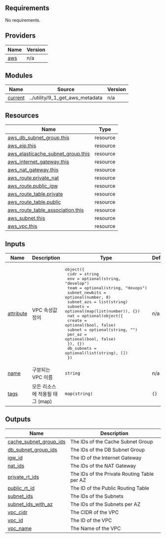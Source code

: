 <!-- BEGIN_TF_DOCS -->
## Requirements

No requirements.

## Providers

| Name | Version |
|------|---------|
| <a name="provider_aws"></a> [aws](#provider\_aws) | n/a |

## Modules

| Name | Source | Version |
|------|--------|---------|
| <a name="module_current"></a> [current](#module\_current) | ../utility/9_1_get_aws_metadata | n/a |

## Resources

| Name | Type |
|------|------|
| [aws_db_subnet_group.this](https://registry.terraform.io/providers/hashicorp/aws/latest/docs/resources/db_subnet_group) | resource |
| [aws_eip.this](https://registry.terraform.io/providers/hashicorp/aws/latest/docs/resources/eip) | resource |
| [aws_elasticache_subnet_group.this](https://registry.terraform.io/providers/hashicorp/aws/latest/docs/resources/elasticache_subnet_group) | resource |
| [aws_internet_gateway.this](https://registry.terraform.io/providers/hashicorp/aws/latest/docs/resources/internet_gateway) | resource |
| [aws_nat_gateway.this](https://registry.terraform.io/providers/hashicorp/aws/latest/docs/resources/nat_gateway) | resource |
| [aws_route.private_nat](https://registry.terraform.io/providers/hashicorp/aws/latest/docs/resources/route) | resource |
| [aws_route.public_igw](https://registry.terraform.io/providers/hashicorp/aws/latest/docs/resources/route) | resource |
| [aws_route_table.private](https://registry.terraform.io/providers/hashicorp/aws/latest/docs/resources/route_table) | resource |
| [aws_route_table.public](https://registry.terraform.io/providers/hashicorp/aws/latest/docs/resources/route_table) | resource |
| [aws_route_table_association.this](https://registry.terraform.io/providers/hashicorp/aws/latest/docs/resources/route_table_association) | resource |
| [aws_subnet.this](https://registry.terraform.io/providers/hashicorp/aws/latest/docs/resources/subnet) | resource |
| [aws_vpc.this](https://registry.terraform.io/providers/hashicorp/aws/latest/docs/resources/vpc) | resource |

## Inputs

| Name | Description | Type | Default | Required |
|------|-------------|------|---------|:--------:|
| <a name="input_attribute"></a> [attribute](#input\_attribute) | VPC 속성값 정의 | <pre>object({<br>    cidr           = string<br>    env            = optional(string, "develop")<br>    team           = optional(string, "devops")<br>    subnet_newbits = optional(number, 8)<br>    subnet_azs     = list(string)<br>    subnets        = optional(map(list(number)), {})<br>    nat = optional(object({<br>      create = optional(bool, false)<br>      subnet = optional(string, "")<br>      per_az = optional(bool, false)<br>    }), {})<br>    db_subnets = optional(list(string), [])<br>  })</pre> | n/a | yes |
| <a name="input_name"></a> [name](#input\_name) | 구분되는 VPC 이름 | `string` | n/a | yes |
| <a name="input_tags"></a> [tags](#input\_tags) | 모든 리소스에 적용될 태그 (map) | `map(string)` | `{}` | no |

## Outputs

| Name | Description |
|------|-------------|
| <a name="output_cache_subnet_group_ids"></a> [cache\_subnet\_group\_ids](#output\_cache\_subnet\_group\_ids) | The IDs of the Cache Subnet Group |
| <a name="output_db_subnet_group_ids"></a> [db\_subnet\_group\_ids](#output\_db\_subnet\_group\_ids) | The IDs of the DB Subnet Group |
| <a name="output_igw_id"></a> [igw\_id](#output\_igw\_id) | The ID of the Internet Gateway |
| <a name="output_nat_ids"></a> [nat\_ids](#output\_nat\_ids) | The IDs of the NAT Gateway |
| <a name="output_private_rt_ids"></a> [private\_rt\_ids](#output\_private\_rt\_ids) | The IDs of the Private Routing Table per AZ |
| <a name="output_public_rt_id"></a> [public\_rt\_id](#output\_public\_rt\_id) | The ID of the Public Routing Table |
| <a name="output_subnet_ids"></a> [subnet\_ids](#output\_subnet\_ids) | The IDs of the Subnets |
| <a name="output_subnet_ids_with_az"></a> [subnet\_ids\_with\_az](#output\_subnet\_ids\_with\_az) | The IDs of the Subnets per AZ |
| <a name="output_vpc_cidr"></a> [vpc\_cidr](#output\_vpc\_cidr) | The CIDR of the VPC |
| <a name="output_vpc_id"></a> [vpc\_id](#output\_vpc\_id) | The ID of the VPC |
| <a name="output_vpc_name"></a> [vpc\_name](#output\_vpc\_name) | The Name of the VPC |
<!-- END_TF_DOCS -->

